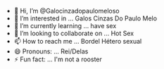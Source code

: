 - 👋 Hi, I’m @Galocinzadopaulomeloso
- 👀 I’m interested in ... Galos Cinzas Do Paulo Melo
- 🌱 I’m currently learning ... have sex
- 💞️ I’m looking to collaborate on ... Hot Sex
- 📫 How to reach me ... Bordel Hétero sexual
- 😄 Pronouns: ... Rei/Delas
- ⚡ Fun fact: ... I'm not a rooster

<!---
Galocinzadopaulomeloso/Galocinzadopaulomeloso is a ✨ special ✨ repository because its `README.md` (this file) appears on your GitHub profile.
You can click the Preview link to take a look at your changes.
--->
